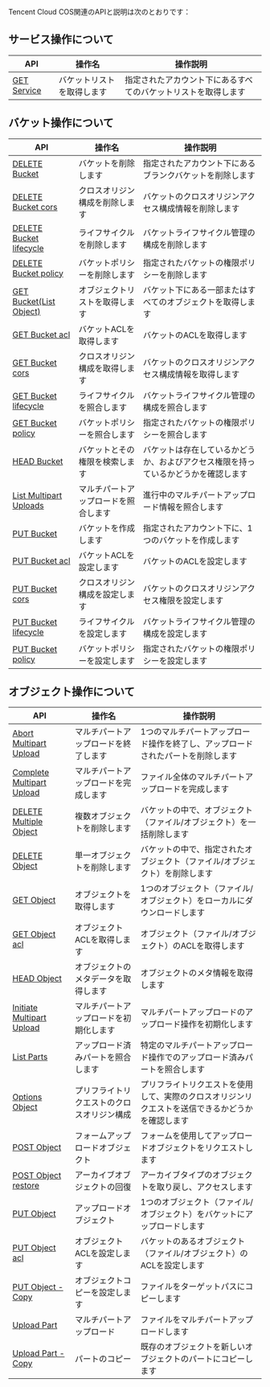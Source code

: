 Tencent Cloud COS関連のAPIと説明は次のとおりです：

## サービス操作について
| API                                      | 操作名   | 操作説明            |
| ---------------------------------------- | ----- | --------------- |
| [GET Service](https://cloud.tencent.com/document/product/436/8291) | バケットリストを取得します | 指定されたアカウント下にあるすべてのバケットリストを取得します |

## バケット操作について

| API                                      | 操作名       | 操作説明                        |
| ---------------------------------------- | --------- | --------------------------- |
| [DELETE Bucket](https://cloud.tencent.com/document/product/436/7732) | バケットを削除します     | 指定されたアカウント下にあるブランクバケットを削除します             |
| [DELETE Bucket cors](https://cloud.tencent.com/document/product/436/8283) | クロスオリジン構成を削除します    | バケットのクロスオリジンアクセス構成情報を削除します         |
| [DELETE Bucket lifecycle](https://cloud.tencent.com/document/product/436/8284) | ライフサイクルを削除します    | バケットライフサイクル管理の構成を削除します                 |
|[DELETE Bucket policy](https://cloud.tencent.com/document/product/436/8285)  |  バケットポリシーを削除します |指定されたバケットの権限ポリシーを削除します|
| [GET Bucket(List Object)](https://cloud.tencent.com/document/product/436/7734) | オブジェクトリストを取得します      | バケット下にある一部またはすべてのオブジェクトを取得します |
| [GET Bucket acl](https://cloud.tencent.com/document/product/436/7733) | バケットACLを取得します | バケットのACLを取得します           |
| [GET Bucket cors](https://cloud.tencent.com/document/product/436/8274) | クロスオリジン構成を取得します    | バケットのクロスオリジンアクセス構成情報を取得します         |
| [GET Bucket lifecycle](https://cloud.tencent.com/document/product/436/8278) | ライフサイクルを照合します    | バケットライフサイクル管理の構成を照合します                 |
|  [GET Bucket policy](https://cloud.tencent.com/document/product/436/8276)  | バケットポリシーを照合します |指定されたバケットの権限ポリシーを照合します|
| [HEAD Bucket](https://cloud.tencent.com/document/product/436/7735) | バケットとその権限を検索します   | バケットは存在しているかどうか、およびアクセス権限を持っているかどうかを確認します        |
| [List Multipart Uploads](https://cloud.tencent.com/document/product/436/7736) | マルチパートアップロードを照合します    | 進行中のマルチパートアップロード情報を照合します              |
| [PUT Bucket](https://cloud.tencent.com/document/product/436/7738) | バケットを作成します     | 指定されたアカウント下に、1つのバケットを作成します             |
| [PUT Bucket acl](https://cloud.tencent.com/document/product/436/7737) | バケットACLを設定します | バケットのACLを設定します           |
| [PUT Bucket cors](https://cloud.tencent.com/document/product/436/8279) | クロスオリジン構成を設定します    | バケットのクロスオリジンアクセス権限を設定します         |
| [PUT Bucket lifecycle](https://cloud.tencent.com/document/product/436/8280) | ライフサイクルを設定します    | バケットライフサイクル管理の構成を設定します                 |
| [ PUT Bucket policy](https://cloud.tencent.com/document/product/436/8282) | バケットポリシーを設定します |指定されたバケットの権限ポリシーを設定します|

## オブジェクト操作について

| API                                      | 操作名      | 操作説明                                 |
| ---------------------------------------- | -------- | ------------------------------------ |
| [Abort Multipart Upload](https://cloud.tencent.com/document/product/436/7740) | マルチパートアップロードを終了します   | 1つのマルチパートアップロード操作を終了し、アップロードされたパートを削除します                 |
| [Complete Multipart Upload](https://cloud.tencent.com/document/product/436/7742) | マルチパートアップロードを完成します    | ファイル全体のマルチパートアップロードを完成します              |
| [DELETE Multiple Object](https://cloud.tencent.com/document/product/436/8289) | 複数オブジェクトを削除します   | バケットの中で、オブジェクト（ファイル/オブジェクト）を一括削除します        |
| [DELETE Object](https://cloud.tencent.com/document/product/436/7743) | 単一オブジェクトを削除します   | バケットの中で、指定されたオブジェクト（ファイル/オブジェクト）を削除します        |
| [GET Object](https://cloud.tencent.com/document/product/436/7753) | オブジェクトを取得します     | 1つのオブジェクト（ファイル/オブジェクト）をローカルにダウンロードします                |
| [GET Object acl](https://cloud.tencent.com/document/product/436/7744) | オブジェクトACLを取得します | オブジェクト（ファイル/オブジェクト）のACLを取得します           |
| [HEAD Object](https://cloud.tencent.com/document/product/436/7745) | オブジェクトのメタデータを取得します  | オブジェクトのメタ情報を取得します                  |
| [Initiate Multipart Upload](https://cloud.tencent.com/document/product/436/7746) | マルチパートアップロードを初期化します  | マルチパートアップロードのアップロード操作を初期化します            |
| [List Parts](https://cloud.tencent.com/document/product/436/7747) | アップロード済みパートを照合します     | 特定のマルチパートアップロード操作でのアップロード済みパートを照合します                    |
| [Options Object](https://cloud.tencent.com/document/product/436/8288) | プリフライトリクエストのクロスオリジン構成   | プリフライトリクエストを使用して、実際のクロスオリジンリクエストを送信できるかどうかを確認します                    |
|[POST Object](https://cloud.tencent.com/document/product/436/14690) |  フォームアップロードオブジェクト | フォームを使用してアップロードオブジェクトをリクエストします |
|[POST Object restore](https://cloud.tencent.com/document/product/436/12633) | アーカイブオブジェクトの回復 | アーカイブタイプのオブジェクトを取り戻し、アクセスします |
| [PUT Object](https://cloud.tencent.com/document/product/436/7749) | アップロードオブジェクト     | 1つのオブジェクト（ファイル/オブジェクト）をバケットにアップロードします         |
| [PUT Object acl](https://cloud.tencent.com/document/product/436/7748) | オブジェクトACLを設定します | バケットのあるオブジェクト（ファイル/オブジェクト）のACLを設定します             |
| [PUT Object - Copy](https://cloud.tencent.com/document/product/436/10881) | オブジェクトコピーを設定します     | ファイルをターゲットパスにコピーします                   |
| [Upload Part](https://cloud.tencent.com/document/product/436/7750) | マルチパートアップロード     | ファイルをマルチパートアップロードします                               |
| [Upload Part - Copy](https://cloud.tencent.com/document/product/436/8287) | パートのコピー |  既存のオブジェクトを新しいオブジェクトのパートにコピーします|

